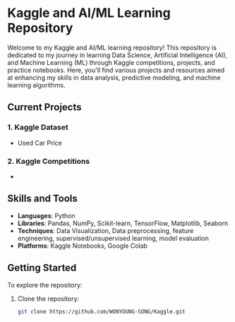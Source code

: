 # Kaggle and AI/ML Learning Repository

Welcome to my Kaggle and AI/ML learning repository! This repository is dedicated to my journey in learning Data Science, Artificial Intelligence (AI), and Machine Learning (ML) through Kaggle competitions, projects, and practice notebooks. Here, you'll find various projects and resources aimed at enhancing my skills in data analysis, predictive modeling, and machine learning algorithms.


## Current Projects

### 1. Kaggle Dataset
- Used Car Price
### 2. Kaggle Competitions
-

## Skills and Tools

- **Languages**: Python
- **Libraries**: Pandas, NumPy, Scikit-learn, TensorFlow, Matplotlib, Seaborn
- **Techniques**: Data Visualization, Data preprocessing, feature engineering, supervised/unsupervised learning, model evaluation
- **Platforms**: Kaggle Notebooks, Google Colab

## Getting Started

To explore the repository:

1. Clone the repository:
   ```bash
   git clone https://github.com/WONYOUNG-SONG/Kaggle.git
